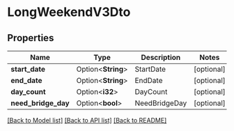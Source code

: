 # LongWeekendV3Dto

## Properties

Name | Type | Description | Notes
------------ | ------------- | ------------- | -------------
**start_date** | Option<**String**> | StartDate | [optional]
**end_date** | Option<**String**> | EndDate | [optional]
**day_count** | Option<**i32**> | DayCount | [optional]
**need_bridge_day** | Option<**bool**> | NeedBridgeDay | [optional]

[[Back to Model list]](../README.md#documentation-for-models) [[Back to API list]](../README.md#documentation-for-api-endpoints) [[Back to README]](../README.md)


